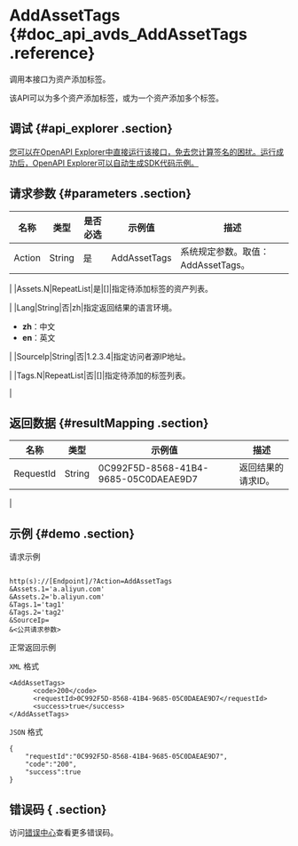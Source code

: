 # AddAssetTags {#doc_api_avds_AddAssetTags .reference}

调用本接口为资产添加标签。

该API可以为多个资产添加标签，或为一个资产添加多个标签。

## 调试 {#api_explorer .section}

[您可以在OpenAPI Explorer中直接运行该接口，免去您计算签名的困扰。运行成功后，OpenAPI Explorer可以自动生成SDK代码示例。](https://api.aliyun.com/#product=avds&api=AddAssetTags&type=RPC&version=2017-11-29)

## 请求参数 {#parameters .section}

|名称|类型|是否必选|示例值|描述|
|--|--|----|---|--|
|Action|String|是|AddAssetTags|系统规定参数。取值：AddAssetTags。

 |
|Assets.N|RepeatList|是|\[\]|指定待添加标签的资产列表。

 |
|Lang|String|否|zh|指定返回结果的语言环境。

 -   **zh**：中文
-   **en**：英文

 |
|SourceIp|String|否|1.2.3.4|指定访问者源IP地址。

 |
|Tags.N|RepeatList|否|\[\]|指定待添加的标签列表。

 |

## 返回数据 {#resultMapping .section}

|名称|类型|示例值|描述|
|--|--|---|--|
|RequestId|String|0C992F5D-8568-41B4-9685-05C0DAEAE9D7|返回结果的请求ID。

 |

## 示例 {#demo .section}

请求示例

``` {#request_demo}

http(s)://[Endpoint]/?Action=AddAssetTags
&Assets.1='a.aliyun.com'
&Assets.2='b.aliyun.com'
&Tags.1='tag1'
&Tags.2='tag2'
&SourceIp=
&<公共请求参数>

```

正常返回示例

`XML` 格式

``` {#xml_return_success_demo}
<AddAssetTags>
      <code>200</code>
      <requestId>0C992F5D-8568-41B4-9685-05C0DAEAE9D7</requestId>
      <success>true</success>
</AddAssetTags>
```

`JSON` 格式

``` {#json_return_success_demo}
{
	"requestId":"0C992F5D-8568-41B4-9685-05C0DAEAE9D7",
	"code":"200",
	"success":true
}
```

## 错误码 { .section}

访问[错误中心](https://error-center.alibabacloud.com/status/product/avds)查看更多错误码。

